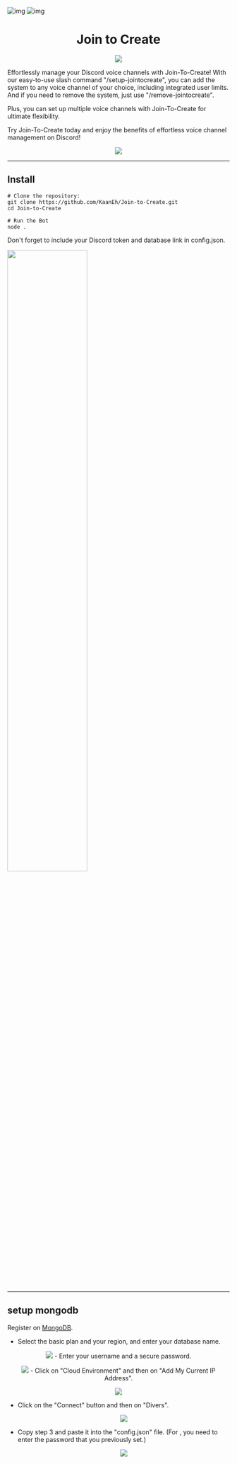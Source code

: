 ![img](https://img.shields.io/badge/Discord.JS-^14.9.0-orange?style=plastic)
![img](https://img.shields.io/badge/mongoose-6.0.2-orange?style=plastic)

<h1 align="center">Join to Create</h1>

<p align="center">
  <img src="https://i.imgur.com/Nexdwvj.gif" />

Effortlessly manage your Discord voice channels with Join-To-Create! With our easy-to-use slash command "/setup-jointocreate", you can add the system to any voice channel of your choice, including integrated user limits. And if you need to remove the system, just use "/remove-jointocreate".

Plus, you can set up multiple voice channels with Join-To-Create for ultimate flexibility.

Try Join-To-Create today and enjoy the benefits of effortless voice channel management on Discord!


  <p align="center">
  <img src="https://i.imgur.com/JqMsKSQ.gif" />

---

<h2>Install</h1>

```shell
# Clone the repository:
git clone https://github.com/KaanEh/Join-to-Create.git
cd Join-to-Create

# Run the Bot
node .
```

<p align"central">Don't forget to include your Discord token and database link in config.json.</p>
<img src="https://i.imgur.com/bm3XKjj.png" width="60%"/>

---

<h2>setup mongodb</h2>

Register on [MongoDB](https://www.mongodb.com).

- Select the basic plan and your region, and enter your database name.
<p align="center">
  <img src="https://i.imgur.com/fWU5yl3.png" />
- Enter your username and a secure password.
  <p align="center">
  <img src="https://i.imgur.com/OGyi7xJ.png" />
- Click on "Cloud Environment" and then on "Add My Current IP Address".
  <p align="center">
  <img src="https://i.imgur.com/paVJpmx.png" />

- Click on the "Connect" button and then on "Divers".
  <p align="center">
  <img src="https://i.imgur.com/2LGntWl.png" />


- Copy step 3 and paste it into the "config.json" file.
(For <password>, you need to enter the password that you previously set.)
  <p align="center">
  <img src="https://i.imgur.com/yNqOa6V.png" />
